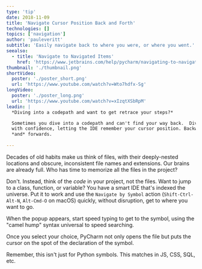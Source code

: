 ```yaml
---
type: 'tip'
date: 2018-11-09
title: 'Navigate Cursor Position Back and Forth'
technologies: []
topics: ['navigation']
author: 'pauleveritt'
subtitle: 'Easily navigate back to where you were, or where you went.'
seealso:
  - title: 'Navigate to Navigated Items'
    href: 'https://www.jetbrains.com/help/pycharm/navigating-to-navigated-items.html'
thumbnail: './thumbnail.png'
shortVideo:
  poster: './poster_short.png'
  url: 'https://www.youtube.com/watch?v=Wto7hdfx-Sg'
longVideo:
  poster: './poster_long.png'
  url: 'https://www.youtube.com/watch?v=xIzqtXSbRpM'
leadin: |
  *Diving into a codepath and want to get retrace your steps?*

  Sometimes you dive into a codepath and can't find your way back.  Dive 
  with confidence, letting the IDE remember your cursor position. Backwards 
  *and* forwards.
  
---
```


Decades of old habits make us think of files, with their deeply-nested
locations and obscure, inconsistent file names and extensions. Our brains
are already full. Who has time to memorize all the files in the project?

Don't. Instead, think of the _code_ in your project, not the files.
Want to jump to a class, function, or variable? You have a smart IDE
that's indexed the universe. Put it to work and use the
`Navigate by Symbol` action (`Shift-Ctrl-Alt-N`, `Alt-Cmd-O` on
macOS) quickly, without disruption, get to where you want to go.

When the popup appears, start speed typing to get to the symbol, using
the "camel hump" syntax universal to speed searching.

Once you select your choice, PyCharm not only opens the file but
puts the cursor on the spot of the declaration of the symbol.

Remember, this isn't just for Python symbols. This matches in JS, CSS,
SQL, etc.
